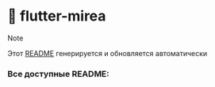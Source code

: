 # 📌 flutter-mirea

> [!NOTE]  
> Этот [README](README.md) генерируется и обновляется автоматически

### Все доступные README: 


